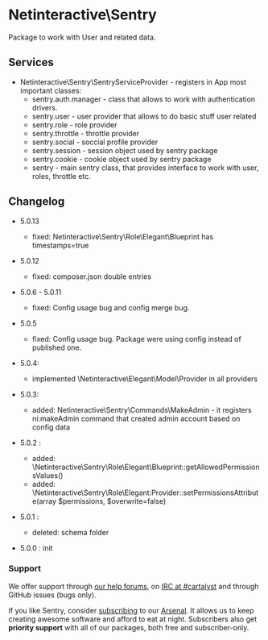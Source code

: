 Netinteractive\Sentry
=====================

Package to work with User and related data.


## Services
*  Netinteractive\Sentry\SentryServiceProvider - registers in App most important classes:
     * sentry.auth.manager - class that allows to work with authentication drivers.
     * sentry.user - user provider that allows to do basic stuff user related
     * sentry.role - role provider
     * sentry.throttle - throttle provider
     * sentry.social - soccial profile provider
     * sentry.session - session object used by sentry package
     * sentry.cookie - cookie object used by sentry package
     * sentry - main sentry class, that provides interface to work with user, roles, throttle etc.
     

## Changelog

* 5.0.13
    * fixed: Netinteractive\Sentry\Role\Elegant\Blueprint has timestamps=true

* 5.0.12
    * fixed: composer.json double entries

* 5.0.6 - 5.0.11
    * fixed: Config usage bug and config merge bug.

* 5.0.5
    * fixed: Config usage bug. Package were using config instead of published one.
    
* 5.0.4:
    * implemented \Netinteractive\Elegant\Model\Provider in all providers

* 5.0.3:
    * added: Netinteractive\Sentry\Commands\MakeAdmin - it registers ni:makeAdmin command that created admin account based on config data

* 5.0.2 : 
    * added: \Netinteractive\Sentry\Role\Elegant\Blueprint::getAllowedPermissionsValues() 
    * added: \Netinteractive\Sentry\Role\Elegant:Provider::setPermissionsAttribute(array $permissions, $overwrite=false)
    
* 5.0.1 : 
    * deleted: schema folder
    
* 5.0.0 : init


### Support

We offer support through [our help forums](http://help.cartalyst.com), on [IRC at #cartalyst](http://webchat.freenode.net/?channels=cartalyst) and through GitHub issues (bugs only).

If you like Sentry, consider [subscribing](http://www.cartalyst.com/pricing) to our [Arsenal](http://www.cartalyst.com/arsenal). It allows us to keep creating awesome software and afford to eat at night. Subscribers also get **priority support** with all of our packages, both free and subscriber-only.

